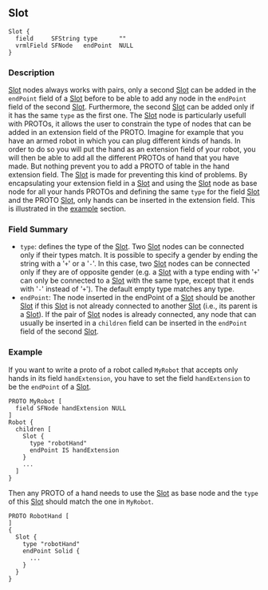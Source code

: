 ## Slot

```
Slot {
  field     SFString type      ""
  vrmlField SFNode   endPoint  NULL
}
```

### Description

[Slot](#slot) nodes always works with pairs, only a second [Slot](#slot) can be
added in the `endPoint` field of a [Slot](#slot) before to be able to add any
node in the `endPoint` field of the second [Slot](#slot). Furthermore, the
second [Slot](#slot) can be added only if it has the same `type` as the first
one.  The [Slot](#slot) node is particularly usefull with PROTOs, it allows the
user to constrain the type of nodes that can be added in an extension field of
the PROTO. Imagine for example that you have an armed robot in which you can
plug different kinds of hands. In order to do so you will put the hand as an
extension field of your robot, you will then be able to add all the different
PROTOs of hand that you have made. But nothing prevent you to add a PROTO of
table in the hand extension field. The [Slot](#slot) is made for preventing this
kind of problems. By encapsulating your extension field in a [Slot](#slot) and
using the [Slot](#slot) node as base node for all your hands PROTOs and defining
the same `type` for the field [Slot](#slot) and the PROTO [Slot](#slot), only
hands can be inserted in the extension field. This is illustrated in the
[example](#example) section.

### Field Summary

- `type`: defines the type of the [Slot](#slot). Two [Slot](#slot) nodes can be
connected only if their types match. It is possible to specify a gender by
ending the string with a '`+`' or a '`-`'. In this case, two [Slot](#slot) nodes
can be connected only if they are of opposite gender (e.g. a [Slot](#slot) with
a type ending with '`+`' can only be connected to a [Slot](#slot) with the same
type, except that it ends with '`-`' instead of '`+`'). The default empty type
matches any type.
- `endPoint`: The node inserted in the endPoint of a [Slot](#slot) should be
another [Slot](#slot) if this [Slot](#slot) is not already connected to another
[Slot](#slot) (i.e., its parent is a [Slot](#slot)). If the pair of
[Slot](#slot) nodes is already connected, any node that can usually be inserted
in a `children` field can be inserted in the `endPoint` field of the second
[Slot](#slot).

### Example

If you want to write a proto of a robot called `MyRobot` that accepts only hands
in its field `handExtension`, you have to set the field `handExtension` to be
the `endPoint` of a [Slot](#slot).

```
PROTO MyRobot [
  field SFNode handExtension NULL
]
Robot {
  children [
    Slot {
      type "robotHand"
      endPoint IS handExtension
    }
    ...
  ]
}
```

Then any PROTO of a hand needs to use the [Slot](#slot) as base node and the
`type` of this [Slot](#slot) should match the one in `MyRobot`.

```
PROTO RobotHand [
]
{
  Slot {
    type "robotHand"
    endPoint Solid {
      ...
    }
  }
}
```
